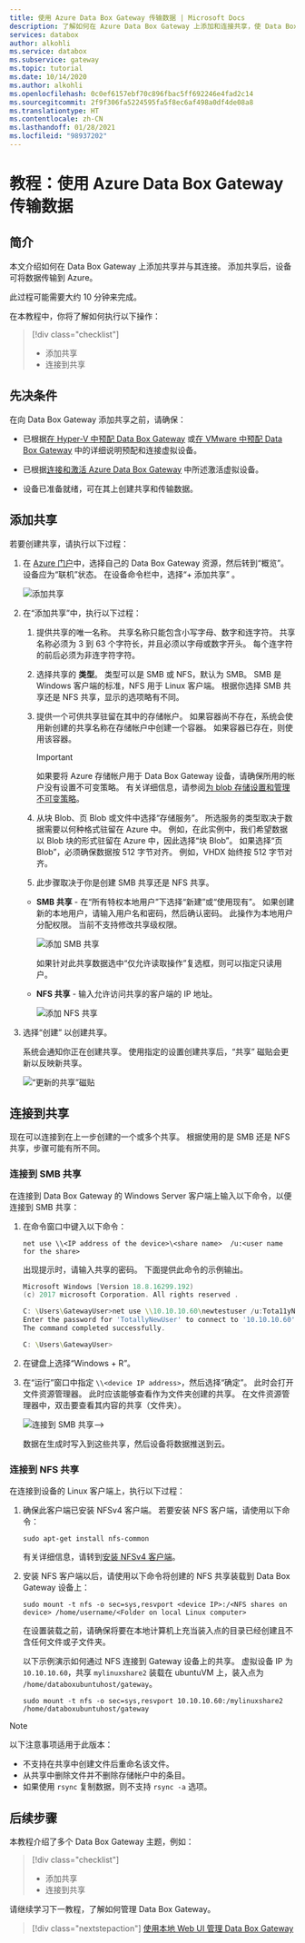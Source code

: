 ```yaml
---
title: 使用 Azure Data Box Gateway 传输数据 | Microsoft Docs
description: 了解如何在 Azure Data Box Gateway 上添加和连接共享，使 Data Box Gateway 设备可将数据传输到 Azure。
services: databox
author: alkohli
ms.service: databox
ms.subservice: gateway
ms.topic: tutorial
ms.date: 10/14/2020
ms.author: alkohli
ms.openlocfilehash: 0c0ef6157ebf70c896fbac5ff692246e4fad2c14
ms.sourcegitcommit: 2f9f306fa5224595fa5f8ec6af498a0df4de08a8
ms.translationtype: HT
ms.contentlocale: zh-CN
ms.lasthandoff: 01/28/2021
ms.locfileid: "98937202"
---
```

# <a name="tutorial-transfer-data-with-azure-data-box-gateway"></a>教程：使用 Azure Data Box Gateway 传输数据


## <a name="introduction"></a>简介

本文介绍如何在 Data Box Gateway 上添加共享并与其连接。 添加共享后，设备可将数据传输到 Azure。

此过程可能需要大约 10 分钟来完成。

在本教程中，你将了解如何执行以下操作：

> [!div class="checklist"]
>
> * 添加共享
> * 连接到共享

## <a name="prerequisites"></a>先决条件

在向 Data Box Gateway 添加共享之前，请确保：

- 已根据[在 Hyper-V 中预配 Data Box Gateway](data-box-gateway-deploy-provision-hyperv.md) 或[在 VMware 中预配 Data Box Gateway](data-box-gateway-deploy-provision-vmware.md) 中的详细说明预配和连接虚拟设备。

- 已根据[连接和激活 Azure Data Box Gateway](data-box-gateway-deploy-connect-setup-activate.md) 中所述激活虚拟设备。

- 设备已准备就绪，可在其上创建共享和传输数据。

## <a name="add-a-share"></a>添加共享

若要创建共享，请执行以下过程：

1. 在 [Azure 门户](https://portal.azure.com/)中，选择自己的 Data Box Gateway 资源，然后转到“概览”。  设备应为“联机”状态。 在设备命令栏中，选择“+ 添加共享”  。
   
   ![添加共享](./media/data-box-gateway-deploy-add-shares/click-add-share.png)

4. 在“添加共享”中，执行以下过程： 

    1. 提供共享的唯一名称。 共享名称只能包含小写字母、数字和连字符。 共享名称必须为 3 到 63 个字符长，并且必须以字母或数字开头。 每个连字符的前后必须为非连字符字符。
    
    2. 选择共享的 **类型**。 类型可以是 SMB 或 NFS，默认为 SMB。 SMB 是 Windows 客户端的标准，NFS 用于 Linux 客户端。 根据你选择 SMB 共享还是 NFS 共享，显示的选项略有不同。

    3. 提供一个可供共享驻留在其中的存储帐户。 如果容器尚不存在，系统会使用新创建的共享名称在存储帐户中创建一个容器。 如果容器已存在，则使用该容器。
       > [!IMPORTANT]
       > 如果要将 Azure 存储帐户用于 Data Box Gateway 设备，请确保所用的帐户没有设置不可变策略。 有关详细信息，请参阅[为 blob 存储设置和管理不可变策略](../storage/blobs/storage-blob-immutability-policies-manage.md)。
    
    4. 从块 Blob、页 Blob 或文件中选择“存储服务”。  所选服务的类型取决于数据需要以何种格式驻留在 Azure 中。 例如，在此实例中，我们希望数据以 Blob 块的形式驻留在 Azure 中，因此选择“块 Blob”。 如果选择“页 Blob”，必须确保数据按 512 字节对齐。 例如，VHDX 始终按 512 字节对齐。
   
    5. 此步骤取决于你是创建 SMB 共享还是 NFS 共享。
     
    - **SMB 共享** - 在“所有特权本地用户”下选择“新建”或“使用现有”。    如果创建新的本地用户，请输入用户名和密码，然后确认密码。    此操作为本地用户分配权限。 当前不支持修改共享级权限。
    
        ![添加 SMB 共享](./media/data-box-gateway-deploy-add-shares/add-share-smb-1.png)
        
        如果针对此共享数据选中“仅允许读取操作”复选框，则可以指定只读用户。 
        
    - **NFS 共享** - 输入允许访问共享的客户端的 IP 地址。

        ![添加 NFS 共享](./media/data-box-gateway-deploy-add-shares/add-share-nfs-1.png)
   
9. 选择“创建”  以创建共享。
    
    系统会通知你正在创建共享。 使用指定的设置创建共享后，“共享”  磁贴会更新以反映新共享。
    
    ![“更新的共享”磁贴](./media/data-box-gateway-deploy-add-shares/updated-list-of-shares.png) 

## <a name="connect-to-the-share"></a>连接到共享

现在可以连接到在上一步创建的一个或多个共享。 根据使用的是 SMB 还是 NFS 共享，步骤可能有所不同。

### <a name="connect-to-an-smb-share"></a>连接到 SMB 共享

在连接到 Data Box Gateway 的 Windows Server 客户端上输入以下命令，以便连接到 SMB 共享：


1. 在命令窗口中键入以下命令：

    `net use \\<IP address of the device>\<share name>  /u:<user name for the share>`

    出现提示时，请输入共享的密码。 下面提供此命令的示例输出。

    ```powershell
    Microsoft Windows [Version 18.8.16299.192) 
    (c) 2017 microsoft Corporation. All rights reserved . 
    
    C: \Users\GatewayUser>net use \\10.10.10.60\newtestuser /u:Tota11yNewUser 
    Enter the password for 'TotallyNewUser' to connect to '10.10.10.60'  
    The command completed successfully. 
    
    C: \Users\GatewayUser>
    ```   


2. 在键盘上选择“Windows + R”。 
3. 在“运行”窗口中指定  `\\<device IP address>`，然后选择“确定”。  此时会打开文件资源管理器。 此时应该能够查看作为文件夹创建的共享。 在文件资源管理器中，双击要查看其内容的共享（文件夹）。
 
    ![连接到 SMB 共享](./media/data-box-gateway-deploy-add-shares/connect-to-share2.png)-->

    数据在生成时写入到这些共享，然后设备将数据推送到云。

### <a name="connect-to-an-nfs-share"></a>连接到 NFS 共享

在连接到设备的 Linux 客户端上，执行以下过程：

1. 确保此客户端已安装 NFSv4 客户端。 若要安装 NFS 客户端，请使用以下命令：

   `sudo apt-get install nfs-common`

    有关详细信息，请转到[安装 NFSv4 客户端](https://help.ubuntu.com/community/SettingUpNFSHowTo#NFSv4_client)。

2. 安装 NFS 客户端以后，请使用以下命令将创建的 NFS 共享装载到 Data Box Gateway 设备上：

   `sudo mount -t nfs -o sec=sys,resvport <device IP>:/<NFS shares on device> /home/username/<Folder on local Linux computer>`

    在设置装载之前，请确保将要在本地计算机上充当装入点的目录已经创建且不含任何文件或子文件夹。

    以下示例演示如何通过 NFS 连接到 Gateway 设备上的共享。 虚拟设备 IP 为 `10.10.10.60`，共享 `mylinuxshare2` 装载在 ubuntuVM 上，装入点为 `/home/databoxubuntuhost/gateway`。

    `sudo mount -t nfs -o sec=sys,resvport 10.10.10.60:/mylinuxshare2 /home/databoxubuntuhost/gateway`

> [!NOTE] 
> 以下注意事项适用于此版本：
> - 不支持在共享中创建文件后重命名该文件。
> - 从共享中删除文件并不删除存储帐户中的条目。
> - 如果使用 `rsync` 复制数据，则不支持 `rsync -a` 选项。

## <a name="next-steps"></a>后续步骤

本教程介绍了多个 Data Box Gateway 主题，例如：

> [!div class="checklist"]
> * 添加共享
> * 连接到共享


请继续学习下一教程，了解如何管理 Data Box Gateway。

> [!div class="nextstepaction"]
> [使用本地 Web UI 管理 Data Box Gateway](https://aka.ms/dbg-docs)